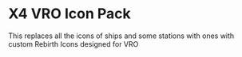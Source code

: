 # X4 VRO Icon Pack
This replaces all the icons of ships and some stations with ones with custom Rebirth Icons designed for VRO
